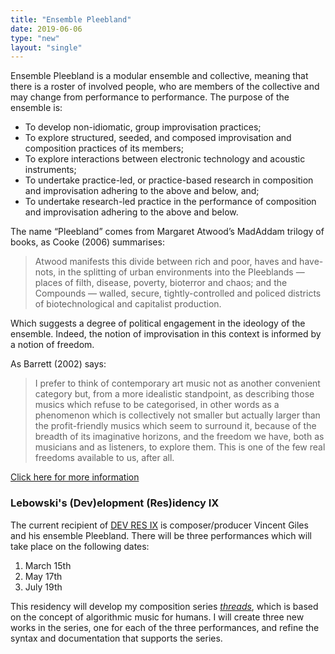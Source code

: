 ```yaml
---
title: "Ensemble Pleebland"
date: 2019-06-06
type: "new"
layout: "single"
---
```

Ensemble Pleebland is a modular ensemble and collective, meaning that there is a roster of involved people, who are members of the collective and may change from performance to performance. The purpose of the ensemble is:

* To develop non-idiomatic, group improvisation practices;
* To explore structured, seeded, and composed improvisation and composition practices of its
members;
* To explore interactions between electronic technology and acoustic instruments;
* To undertake practice-led, or practice-based research in composition and improvisation adhering to
the above and below, and;
* To undertake research-led practice in the performance of composition and improvisation adhering to
the above and below.

The name “Pleebland” comes from Margaret Atwood’s MadAddam trilogy of books, as Cooke (2006) summarises:
>Atwood manifests this divide between rich and poor, haves and have-nots, in the splitting of urban environments into the Pleeblands — places of filth, disease, poverty, bioterror and chaos; and the Compounds — walled, secure, tightly-controlled and policed districts of biotechnological and capitalist production.

Which suggests a degree of political engagement in the ideology of the ensemble. Indeed, the notion of improvisation in this context is informed by a notion of freedom.

As Barrett (2002) says:
>I prefer to think of contemporary art music not as another convenient category but, from a more idealistic standpoint, as describing those musics which refuse to be categorised, in other words as a phenomenon which is collectively not smaller but actually larger than the profit-friendly musics which seem to surround it, because of the breadth of its imaginative horizons, and the freedom we have, both as musicians and as listeners, to explore them. This is one of the few real freedoms available to us, after all.

[Click here for more information](/projects/pleebland/ensemble-pleebland.pdf)

### Lebowski's (Dev)elopment (Res)idency IX

The current recipient of [DEV RES IX](https://www.lebowskismusic.com/about) is composer/producer Vincent Giles and his ensemble Pleebland. There will be three performances which will take place on the following dates:

1. March 15th
2. May 17th
3. July 19th

This residency will develop my composition series _[threads](/works)_, which is based on the concept of algorithmic music for humans. I will create three new works in the series, one for each of the three performances, and refine the syntax and documentation that supports the series.